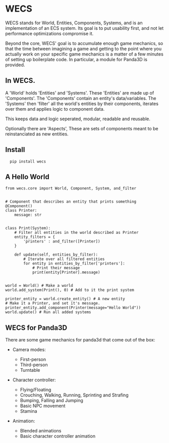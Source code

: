 # WECS

WECS stands for World, Entities, Components, Systems, and is an implementation
of an ECS system. Its goal is to put usability first, and not let performance
optimizations compromise it.

Beyond the core, WECS' goal is to accumulate enough game mechanics, so that the
time between imagining a game and getting to the point where you actually work
on your specific game mechanics is a matter of a few minutes of setting up
boilerplate code. In particular, a module for Panda3D is provided.

## In WECS.

A 'World' holds 'Entities' and 'Systems'.
These 'Entities' are made up of 'Components'.
The 'Components' contain an entity's data/variables.
The 'Systems' then 'filter' all the world's entities by their components,
iterates over them and applies logic to component data.

This keeps data and logic seperated, modular, readable and reusable.

Optionally there are 'Aspects',
These are sets of components meant to be reinstanciated as new entities.

## Install
```
  pip install wecs
```

## A Hello World

```
from wecs.core import World, Component, System, and_filter


# Component that describes an entity that prints something
@Component()
class Printer:
    message: str


class Print(System):
    # Filter all entities in the world described as Printer
    entity_filters = {
        'printers' : and_filter([Printer])
    }

    def update(self, entities_by_filter):
        # Iterate over all filtered entities
        for entity in entities_by_filter['printers']:
            # Print their message
            print(entity[Printer].message)


world = World() # Make a world
world.add_system(Print(), 0) # Add to it the print system

printer_entity = world.create_entity() # A new entity
# Make it a Printer, and set it's message.
printer_entity.add_component(Printer(message="Hello World"))
world.update() # Run all added systems
```

## WECS for Panda3D
There are some game mechanics for panda3d that come out of the box:

* Camera modes:
    * First-person
    * Third-person
    * Turntable

* Character controller:
    * Flying/Floating
    * Crouching, Walking, Running, Sprinting and Strafing
    * Bumping, Falling and Jumping
    * Basic NPC movement
    * Stamina

* Animation:
    * Blended animations
    * Basic character controller animation
